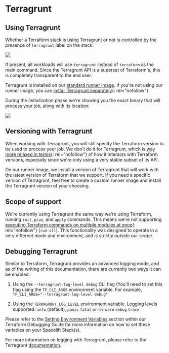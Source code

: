 # Terragrunt

## Using Terragrunt

Whether a Terraform stack is using Terragrunt or not is controlled by the presence of `terragrunt` label on the stack:

![](../../assets/screenshots/Settings_·_GitLab__Terragrunt_with_autodeploy.png)

If present, all workloads will use `terragrunt` instead of `terraform` as the main command. Since the Terragrunt API is a superset of Terraform's, this is completely transparent to the end user.

Terragrunt is installed on our [standard runner image](../../integrations/docker.md#standard-runner-image). If you're not using our runner image, you can [install Terragrunt separately](https://terragrunt.gruntwork.io/docs/getting-started/install/#install-terragrunt){: rel="nofollow"}.

During the _Initialization_ phase we're showing you the exact binary that will process your job, along with its location:

![](../../assets/screenshots/Update_main_tf_·_GitLab__Terragrunt_with_autodeploy.png)

## Versioning with Terragrunt

When working with Terragrunt, you will still specify the Terraform version to be used to process your job. We don't do it for Terragrunt, which is [way more relaxed in terms](https://terragrunt.gruntwork.io/docs/getting-started/supported-terraform-versions/){: rel="nofollow"} of how it interacts with Terraform versions, especially since we're only using a very stable subset of its API.

On our runner image, we install a version of Terragrunt that will work with the latest version of Terraform that we support. If you need a specific version of Terragrunt, feel free to create a custom runner image and install the Terragrunt version of your choosing.

## Scope of support

We're currently using Terragrunt the same way we're using Terraform, running `init`, `plan`, and `apply` commands. This means we're not supporting [executing Terraform commands on multiple modules at once](https://terragrunt.gruntwork.io/docs/features/execute-terraform-commands-on-multiple-modules-at-once/){: rel="nofollow"} (`run-all`). This functionality was designed to operate in a very different mode and environment, and is strictly outside our scope.

## Debugging Terragrunt

Similar to Terraform, Terragrunt provides an advanced logging mode, and as of the writing of this documentation, there are currently two ways it can be enabled:

1. Using the `--terragrunt-log-level debug` CLI flag (You'll need to set this flag using the `TF_CLI_ARGS` environment variable. For example, `TF_CLI_ARGS="--terragrunt-log-level debug"`

2. Using the `TERRAGRUNT_LOG_LEVEL` environment variable. Logging levels supported: `info` (default), `panic` `fatal` `error` `warn` `debug` `trace`

Please refer to the [Setting Environment Variables](./debugging-guide.md#setting-environment-variables) section within our Terraform Debugging Guide for more information on how to set these variables on your Spacelift Stack(s).

For more information on logging with Terragrunt, please refer to the Terragrunt [documentation](https://terragrunt.gruntwork.io/docs/features/debugging/#debugging).
